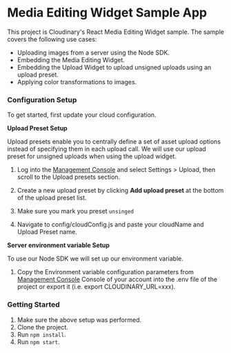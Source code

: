 # Media Editing Widget Sample App

This project is Cloudinary's React Media Editing Widget sample.
The sample covers the following use cases:

* Uploading images from a server using the Node SDK.
* Embedding the Media Editing Widget.
* Embedding the Upload Widget to upload unsigned uploads using an upload preset.
* Applying color transformations to images.

### Configuration Setup
To get started, first update your cloud configuration.

**Upload Preset Setup**

Upload presets enable you to centrally define a set of asset upload options
instead of specifying them in each upload call. We will use our upload preset
for unsigned uploads when using the upload widget.

1. Log into the [Management Console](https://cloudinary.com/console) and select Settings > Upload, then scroll 
to the Upload presets section.

2. Create a new upload preset by clicking **Add upload preset** at the bottom of the upload preset list.

3. Make sure you mark you preset `unsinged`

4. Navigate to config/cloudConfig.js and paste your cloudName and Upload Preset name.

**Server environment variable Setup**

To use our Node SDK we will set up our environment variable.

1. Copy the Environment variable configuration parameters 
from [Management Console](https://cloudinary.com/console) Console of your account 
into the .env file of the project or export it (i.e. export CLOUDINARY_URL=xxx).
 
### Getting Started

1. Make sure the above setup was performed.
2. Clone the project.
3. Run `npm install`.
4. Run `npm start`. 
